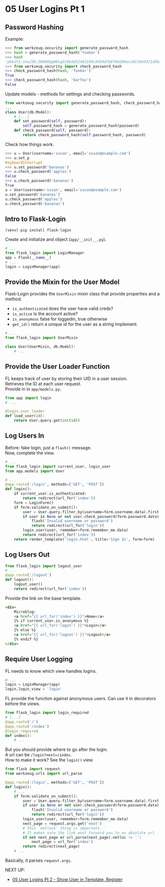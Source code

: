 # 05 User Logins Pt 1

## Password Hashing
Example:
```python
>>> from werkzeug.security import generate_password_hash
>>> hash = generate_password_hash('foobar')
>>> hash
'pbkdf2:sha256:50000$qHOsq310$4d32402199c9450d7b670d206eca911b43471d5ba8cc8e937f0ad43a7d5106ca'
>>> from werkzeug.security import check_password_hash
>>> check_password_hash(hash, 'foobar')
True
>>> check_password_hash(hash, 'barfoo')
False
```
Update models - methods for settings and checking passwords.
```python
from werkzeug.security import generate_password_hash, check_password_hash
...
class User(db.Model):
    # [...]
    def set_password(self, password):
        self.password_hash = generate_password_hash(password)
    def check_password(self, password):
        return check_password_hash(self.password_hash, password)
```
Check how things work.
```python
>>> u = User(username='susan', email='susan@example.com')
>>> u.set_p
KeyboardInterrupt
>>> u.set_password('bananas')
>>> u.check_password('apples')
False
>>> u.check_password('bananas')
True
u = User(username='susan', email='susan@example.com')
u.set_password('bananas')
u.check_password('apples')
u.check_password('bananas')
```

## Intro to Flask-Login
```shell
(venv) pip install flask-login
```
Create and initialize and object (`app/__init__.py`).
```python
# ...
from flask_login import LoginManager
app = Flask(__name__)
# ...
login = LoginManager(app)
```

## Provide the Mixin for the User Model
Flask-Login provides the `UserMixin` mixin class that provide properties and a method.
* `is_authenticated` does the user have valid creds?
* `is_active` Is the account active?
* `is_anonymous` false for loggedin, true otherwise
* `get_id()` return a unique id for the user as a string
Implement.
```python
# ...
from flask_login import UserMixin

class User(UserMixin, db.Model):
    # ...
```


## Provide the User Loader Function
FL keeps track of user by storing their UID in a user session.  
Retrieves the ID at each user request.  
Provide in in `app/models.py`.
```python
from app import login
# ...

@login.user_loader
def load_user(id):
    return User.query.get(int(id))
```

## Log Users In
Before: fake login, just a `flash()` message.  
Now, complete the view.
```python
# ...
from flask_login import current_user, login_user
from app.models import User

# ...
@app.route('/login', methods=['GET', 'POST'])
def login():
    if current_user.is_authenticated:
        return redirect(url_for('index'))
    form = LoginForm()
    if form.validate_on_submit():
        user = User.query.filter_by(username=form.username.data).first()
        if user is None or not user.check_password(form.password.data):
            flash('Invalid username or password')
            return redirect(url_for('login'))
        login_user(user, remember=form.remember_me.data)
        return redirect(url_for('index'))
    return render_template('login.html', title='Sign In', form=form)
```

## Log Users Out
```python
from flask_login import logout_user
# ...
@app.route('/logout')
def logout():
    logout_user()
    return redirect(url_for('index'))
```
Provide the link on the base template.
```html
<div>
    Microblog:
    <a href="{{ url_for('index') }}">Home</a>
    {% if current_user.is_anonymous %}
    <a href="{{ url_for('login') }}">Login</a>
    {% else %}
    <a href="{{ url_for('logout') }}">Logout</a>
    {% endif %}
</div>
```

## Require User Logging
FL needs to know which view handles logins.
```python
# ...
login = LoginManager(app)
login.login_view = 'login'
```
FL provide the function against anonymous users. Can use it in decorators before the views.
```python
from flask_login import login_required
# [...]
@app.route('/')
@app.route('/index')
@login_required
def index():
    # ...
```
But you should provide where to go after the login.  
A url can be `/login?next=/index`.  
How to make it work? See the `login()` view.
```python
from flask import request
from werkzeug.urls import url_parse

@app.route('/login', methods=['GET', 'POST'])
def login():
    # ...
    if form.validate_on_submit():
        user = User.query.filter_by(username=form.username.data).first()
        if user is None or not user.check_password(form.password.data):
            flash('Invalid username or password')
            return redirect(url_for('login'))
        login_user(user, remember=form.remember_me.data)
        next_page = request.args.get('next')
        # This `netlock` thing is important. `
        # It makes sure the link wont forward you to an absolute url
        if not next_page or url_parse(next_page).netloc != '':
            next_page = url_for('index')
        return redirect(next_page)
    # ...
```
Basically, it parses `request.args`.


NEXT UP:
* [05 User Logins Pt 2 - Show User in Template, Register](05_pt02_user_logins.md)
